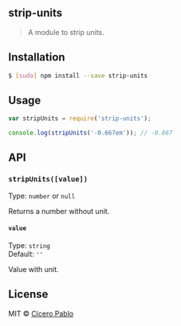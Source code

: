 ## strip-units
> A module to strip units.

## Installation

```sh
$ [sudo] npm install --save strip-units
```

## Usage

```js
var stripUnits = require('strip-units');

console.log(stripUnits('-0.667em')); // -0.667
```

## API

### `stripUnits([value])`

Type: `number` or `null`

Returns a number without unit.

#### `value`

Type: `string`  
Default: `''`

Value with unit.

## License

MIT © [Cícero Pablo](http://ciceropablo.github.io)
